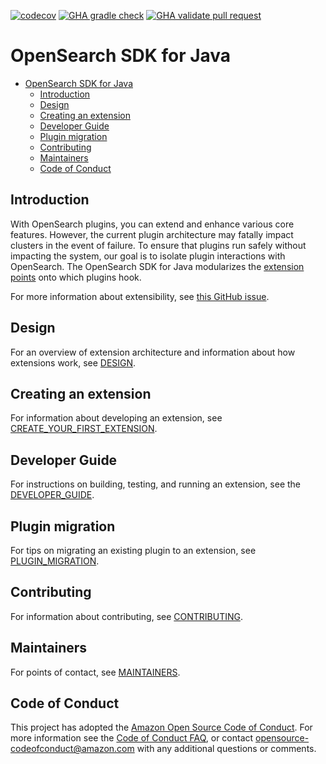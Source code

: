 [![codecov](https://codecov.io/gh/opensearch-project/opensearch-sdk-java/branch/main/graph/badge.svg)](https://codecov.io/gh/opensearch-project/opensearch-sdk-java)
[![GHA gradle check](https://github.com/opensearch-project/opensearch-sdk-java/actions/workflows/build.yml/badge.svg)](https://github.com/opensearch-project/opensearch-sdk-java/actions/workflows/build.yml)
[![GHA validate pull request](https://github.com/opensearch-project/opensearch-sdk-java/actions/workflows/wrapper.yml/badge.svg)](https://github.com/opensearch-project/opensearch-sdk-java/actions/workflows/wrapper.yml)

# OpenSearch SDK for Java

* [OpenSearch SDK for Java](#opensearch-sdk-for-java)
  * [Introduction](#introduction)
  * [Design](#design)
  * [Creating an extension](#creating-an-extension)
  * [Developer Guide](#developer-guide)
  * [Plugin migration](#plugin-migration)
  * [Contributing](#contributing)
  * [Maintainers](#maintainers)
  * [Code of Conduct](#code-of-conduct)

## Introduction
With OpenSearch plugins, you can extend and enhance various core features. However, the current plugin architecture may fatally impact clusters in the event of failure. To ensure that plugins run safely without impacting the system, our goal is to isolate plugin interactions with OpenSearch. The OpenSearch SDK for Java modularizes the [extension points](https://opensearch.org/blog/technical-post/2021/12/plugins-intro/) onto which plugins hook. 

For more information about extensibility, see [this GitHub issue](https://github.com/opensearch-project/OpenSearch/issues/1422).

## Design
For an overview of extension architecture and information about how extensions work, see [DESIGN](DESIGN.md).

## Creating an extension
For information about developing an extension, see [CREATE_YOUR_FIRST_EXTENSION](CREATE_YOUR_FIRST_EXTENSION.md).

## Developer Guide
For instructions on building, testing, and running an extension, see the [DEVELOPER_GUIDE](DEVELOPER_GUIDE.md).

## Plugin migration
For tips on migrating an existing plugin to an extension, see [PLUGIN_MIGRATION](PLUGIN_MIGRATION.md).

## Contributing
For information about contributing, see [CONTRIBUTING](CONTRIBUTING.md).

## Maintainers
For points of contact, see [MAINTAINERS](MAINTAINERS.md).

## Code of Conduct
This project has adopted the [Amazon Open Source Code of Conduct](CODE_OF_CONDUCT.md). For more information see the [Code of Conduct FAQ](https://aws.github.io/code-of-conduct-faq), or contact [opensource-codeofconduct@amazon.com](mailto:opensource-codeofconduct@amazon.com) with any additional questions or comments.
